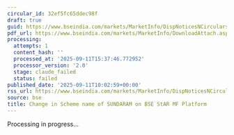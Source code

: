```yaml
---
circular_id: 32ef5fc65ddec98f
draft: true
guid: https://www.bseindia.com/markets/MarketInfo/DispNoticesNCirculars.aspx?Noticeid={FA8D95AE-6E9A-42E6-88AA-4EFB8E41F7A5}&noticeno=20250911-12&dt=09/11/2025&icount=12&totcount=86&flag=0
pdf_url: https://www.bseindia.com/markets/MarketInfo/DownloadAttach.aspx?id=20250911-12&attachedId=93398e3d-7f18-45ed-8a8b-9147a3df662f
processing:
  attempts: 1
  content_hash: ''
  processed_at: '2025-09-11T15:37:46.772952'
  processor_version: '2.0'
  stage: claude_failed
  status: failed
published_date: '2025-09-11T10:02:59+00:00'
rss_url: https://www.bseindia.com/markets/MarketInfo/DispNoticesNCirculars.aspx?Noticeid={FA8D95AE-6E9A-42E6-88AA-4EFB8E41F7A5}&noticeno=20250911-12&dt=09/11/2025&icount=12&totcount=86&flag=0
source: bse
title: Change in Scheme name of SUNDARAM on BSE StAR MF Platform
---
```


Processing in progress...